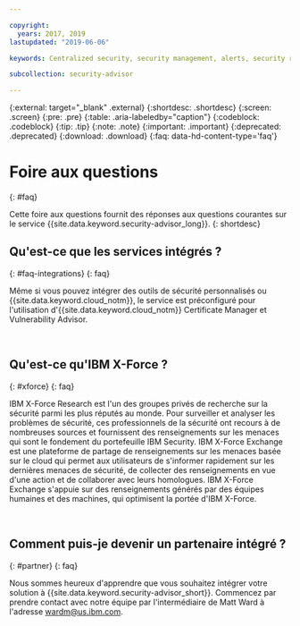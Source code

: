 ```yaml
---

copyright:
  years: 2017, 2019
lastupdated: "2019-06-06"

keywords: Centralized security, security management, alerts, security risk, insights, threat detection

subcollection: security-advisor

---
```



{:external: target="_blank" .external}
{:shortdesc: .shortdesc}
{:screen: .screen}
{:pre: .pre}
{:table: .aria-labeledby="caption"}
{:codeblock: .codeblock}
{:tip: .tip}
{:note: .note}
{:important: .important}
{:deprecated: .deprecated}
{:download: .download}
{:faq: data-hd-content-type='faq'}


# Foire aux questions
{: #faq}

Cette foire aux questions fournit des réponses aux questions courantes sur le service {{site.data.keyword.security-advisor_long}}.
{: shortdesc}


## Qu'est-ce que les services intégrés ?
{: #faq-integrations}
{: faq}

Même si vous pouvez intégrer des outils de sécurité personnalisés ou {{site.data.keyword.cloud_notm}}, le service est préconfiguré pour l'utilisation d'{{site.data.keyword.cloud_notm}} Certificate Manager et Vulnerability Advisor.

</br>

## Qu'est-ce qu'IBM X-Force ?
{: #xforce}
{: faq}

IBM X-Force Research est l'un des groupes privés de recherche sur la sécurité parmi les plus réputés au monde. Pour surveiller et analyser les problèmes de sécurité, ces professionnels de la sécurité ont recours à de nombreuses sources et fournissent des renseignements sur les menaces qui sont le fondement du portefeuille IBM Security. IBM X-Force Exchange est une plateforme de partage de renseignements sur les menaces basée sur le cloud qui permet aux utilisateurs de s'informer rapidement sur les dernières menaces de sécurité, de collecter des renseignements en vue d'une action et de collaborer avec leurs homologues. IBM X-Force Exchange s'appuie sur des renseignements générés par des équipes humaines et des machines, qui optimisent la portée d'IBM X-Force.

</br>

## Comment puis-je devenir un partenaire intégré ?
{: #partner}
{: faq}

Nous sommes heureux d'apprendre que vous souhaitez intégrer votre solution à {{site.data.keyword.security-advisor_short}}. Commencez par prendre contact avec notre équipe par l'intermédiaire de Matt Ward à l'adresse wardm@us.ibm.com.
